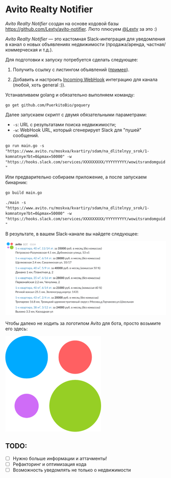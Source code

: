 # Avito Realty Notifier

*Avito Realty Notifier* создан на основе кодовой базы https://github.com/Lexty/avito-notifier. Люто плюсуем [@Lexty](https://github.com/Lexty) за это :)

*Avito Realty Notifier* — это кастомная Slack-интеграция для уведомления в канал о новых объявлениях недвижимости (продажа/аренда, частная/коммерческая и т.д.).

Для подготовки к запуску потребуется сделать следующее:

1) Получить ссылку с листингом объявлений ([пример](https://www.avito.ru/moskva/kvartiry/sdam/na_dlitelnyy_srok/1-komnatnye?bt=0&pmax=50000)).

2) Добавить и настроить [Incoming WebHook](https://strsqr.slack.com/apps/new/A0F7XDUAZ-incoming-webhooks) интеграцию для канала (любой, хоть general :)).

Устанавливаем golang и обязательно выполняем команду:

`go get github.com/PuerkitoBio/goquery`

Далее запускаем скрипт с двумя обязательными параметрами:
- `-s`: URL с результатами поиска недвижимости;
- `-w`: WebHook URL, который сгенерирует Slack для "пушей" сообщений.

`go run main.go -s "https://www.avito.ru/moskva/kvartiry/sdam/na_dlitelnyy_srok/1-komnatnye?bt=0&pmax=50000" -w "https://hooks.slack.com/services/XXXXXXXXX/YYYYYYYYY/wowitsrandomguid"`

Или предварительно собираем приложение, а после запускаем бинарник:

`go build main.go`

`./main -s "https://www.avito.ru/moskva/kvartiry/sdam/na_dlitelnyy_srok/1-komnatnye?bt=0&pmax=50000" -w "https://hooks.slack.com/services/XXXXXXXXX/YYYYYYYYY/wowitsrandomguid"`

В результате, в вашем Slack-канале вы найдете следующее:

![screen](images/screen.png)

Чтобы далеко не ходить за логотипом Avito для бота, просто возьмите его здесь:

![avito-logo](images/avito-logo.png)

## TODO:

- [ ] Нужно больше информации и аттачменты!
- [ ] Рефакторинг и оптимизация кода
- [ ] Возможность уведомлять не только о недвижимости
